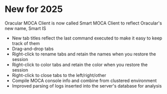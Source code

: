 # New for 2025

Oracular MOCA Client is now called Smart MOCA Client to reflect Oracular's new name, Smart IS

- New tab titles reflect the last command executed to make it easy to keep track of them
- Drag-and-drop tabs
- Right-click to rename tabs and retain the names when you restore the session
- Right-click to color tabs and retain the color when you restore the session
- Right-click to close tabs to the left/right/other
- Compile MOCA console info and combine from clustered environment
- Improved parsing of logs inserted into the server's database for analysis
